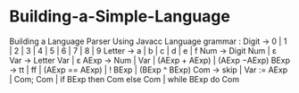# Building-a-Simple-Language
Building a Language Parser Using Javacc
Language grammar :
Digit   → 0 | 1 | 2 | 3 | 4 | 5 | 6 | 7 | 8 | 9
Letter → a | b | c | d | e | f
Num   → Digit Num  |  ε
Var     →  Letter Var  |  ε
AExp  →  Num | Var | (AExp + AExp) | (AExp −AExp)
BExp  →  tt | ff | (AExp == AExp) | ! BExp | (BExp ^ BExp)
Com   →  skip | Var := AExp | Com; Com | if BExp then Com else Com | while BExp do Com
